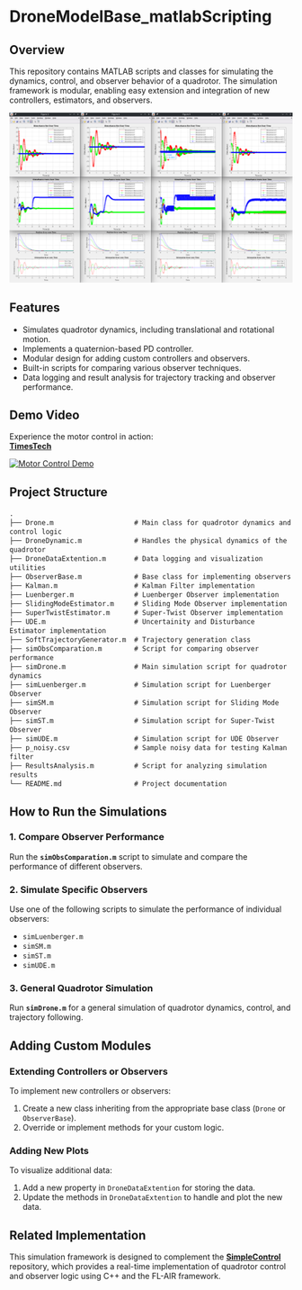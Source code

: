 # DroneModelBase_matlabScripting

## Overview

This repository contains MATLAB scripts and classes for simulating the dynamics, control, and observer behavior of a quadrotor. The simulation framework is modular, enabling easy extension and integration of new controllers, estimators, and observers.

![Observer Comparison](ReadmeImages/CompObservers.png)

## Features

- Simulates quadrotor dynamics, including translational and rotational motion.
- Implements a quaternion-based PD controller.
- Modular design for adding custom controllers and observers.
- Built-in scripts for comparing various observer techniques.
- Data logging and result analysis for trajectory tracking and observer performance.


## Demo Video

Experience the motor control in action:  
**[TimesTech](https://www.youtube.com/watch?v=vqDC104RrXA)**  

[![Motor Control Demo](https://img.youtube.com/vi/vqDC104RrXA/maxresdefault.jpg)](https://www.youtube.com/watch?v=vqDC104RrXA)


## Project Structure

```
.
├── Drone.m                    # Main class for quadrotor dynamics and control logic
├── DroneDynamic.m             # Handles the physical dynamics of the quadrotor
├── DroneDataExtention.m       # Data logging and visualization utilities
├── ObserverBase.m             # Base class for implementing observers
├── Kalman.m                   # Kalman Filter implementation
├── Luenberger.m               # Luenberger Observer implementation
├── SlidingModeEstimator.m     # Sliding Mode Observer implementation
├── SuperTwistEstimator.m      # Super-Twist Observer implementation
├── UDE.m                      # Uncertainity and Disturbance Estimator implementation
├── SoftTrajectoryGenerator.m  # Trajectory generation class
├── simObsComparation.m        # Script for comparing observer performance
├── simDrone.m                 # Main simulation script for quadrotor dynamics
├── simLuenberger.m            # Simulation script for Luenberger Observer
├── simSM.m                    # Simulation script for Sliding Mode Observer
├── simST.m                    # Simulation script for Super-Twist Observer
├── simUDE.m                   # Simulation script for UDE Observer
├── p_noisy.csv                # Sample noisy data for testing Kalman filter
├── ResultsAnalysis.m          # Script for analyzing simulation results
└── README.md                  # Project documentation
```

## How to Run the Simulations

### 1. Compare Observer Performance
Run the **`simObsComparation.m`** script to simulate and compare the performance of different observers.

### 2. Simulate Specific Observers
Use one of the following scripts to simulate the performance of individual observers:
- `simLuenberger.m`
- `simSM.m`
- `simST.m`
- `simUDE.m`

### 3. General Quadrotor Simulation
Run **`simDrone.m`** for a general simulation of quadrotor dynamics, control, and trajectory following.

## Adding Custom Modules

### Extending Controllers or Observers
To implement new controllers or observers:
1. Create a new class inheriting from the appropriate base class (`Drone` or `ObserverBase`).
2. Override or implement methods for your custom logic.

### Adding New Plots
To visualize additional data:
1. Add a new property in `DroneDataExtention` for storing the data.
2. Update the methods in `DroneDataExtention` to handle and plot the new data.

## Related Implementation

This simulation framework is designed to complement the **[SimpleControl](https://github.com/Ineso1/SimpleControl)** repository, which provides a real-time implementation of quadrotor control and observer logic using C++ and the FL-AIR framework.
